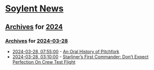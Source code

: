 # [Soylent News](../../../README.md)

## [Archives](../../index.md) for [2024](../index.md)

### [Archives](../../index.md) for [2024-03-28](index.md)

* [2024-03-28, 07:55:00](https://soylentnews.org/article.pl?sid=24/03/26/1638220&from=rss) - [An Oral History of Pitchfork](https://soylentnews.org/article.pl?sid=24/03/26/1638220&from=rss)
* [2024-03-28, 03:10:00](https://soylentnews.org/article.pl?sid=24/03/26/1632257&from=rss) - [Starliner’s First Commander: Don’t Expect Perfection On Crew Test Flight ](https://soylentnews.org/article.pl?sid=24/03/26/1632257&from=rss)
